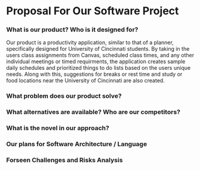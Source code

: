 # Proposal For Our Software Project

### What is our product? Who is it designed for?
Our product is a productivity application, similar to that of a planner, specifically designed for University of Cincinnati students. By taking in the users class assignments from Canvas, scheduled class times, and any other individual meetings or timed requirments, the application creates sample daily schedules and prioritized things to do lists based on the users unique needs. Along with this, suggestions for breaks or rest time and study or food locations near the University of Cincinnati are also created.

### What problem does our product solve?

### What alternatives are available? Who are our competitors?

### What is the novel in our approach?

### Our plans for Software Architecture / Language

### Forseen Challenges and Risks Analysis

